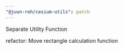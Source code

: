 ```yaml
---
"@juun-roh/cesium-utils": patch
---
```


Separate Utility Function

refactor: Move rectangle calculation function
